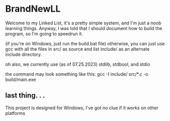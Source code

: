 # BrandNewLL
Welcome to my Linked List, it's a pretty simple system, and I'm just a noob learning things.
Anyway, I was told that I should document how to build the program, so I'm going to speedrun it.

(if you're on Windows, just run the build.bat file)
otherwise, you can just use gcc with all the files in src/ as source
and list include/ as an alternate include directory.

oh also, we currently use (as of 07.25.2023)
stdlib, stdbool, and stdio

the command may look something like this:
gcc -I include/ src/*.c -o build/main.exe

## last thing. . .
This project is designed for Windows, I've got no clue if it works on other platforms
